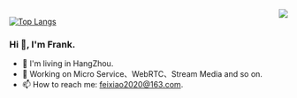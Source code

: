 <!-- prettier-ignore-start -->
<!-- markdownlint-disable -->
<img align="right" src="https://github-readme-stats.vercel.app/api?username=feixiao&show_icons=true&icon_color=CE1D2D&text_color=718096&bg_color=ffffff&hide_title=true" />
<!-- markdownlint-enable -->
<!-- prettier-ignore-end -->

[![Top Langs](https://github-readme-stats.vercel.app/api/top-langs/?username=feixiao&layout=compact)](https://github.com/anuraghazra/github-readme-stats)

### Hi 👋, I'm Frank.
- 🌱 I'm living in HangZhou.
- 🔭 Working on Micro Service、WebRTC、Stream Media and so on. 
- 📫 How to reach me: feixiao2020@163.com.

